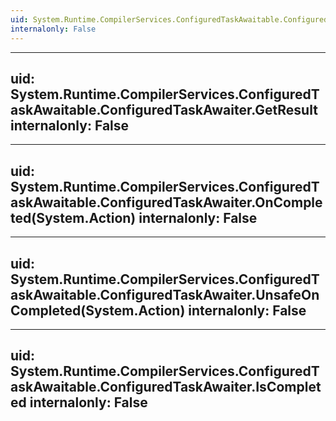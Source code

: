 ```yaml
---
uid: System.Runtime.CompilerServices.ConfiguredTaskAwaitable.ConfiguredTaskAwaiter
internalonly: False
---
```


---
uid: System.Runtime.CompilerServices.ConfiguredTaskAwaitable.ConfiguredTaskAwaiter.GetResult
internalonly: False
---

---
uid: System.Runtime.CompilerServices.ConfiguredTaskAwaitable.ConfiguredTaskAwaiter.OnCompleted(System.Action)
internalonly: False
---

---
uid: System.Runtime.CompilerServices.ConfiguredTaskAwaitable.ConfiguredTaskAwaiter.UnsafeOnCompleted(System.Action)
internalonly: False
---

---
uid: System.Runtime.CompilerServices.ConfiguredTaskAwaitable.ConfiguredTaskAwaiter.IsCompleted
internalonly: False
---

